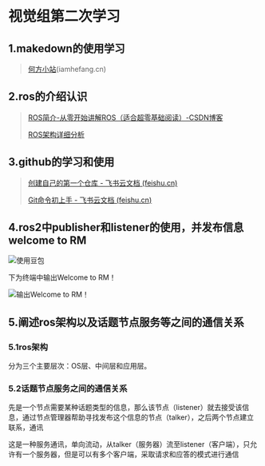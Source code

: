 # 视觉组第二次学习

## 1.makedown的使用学习

> [何方小站](https://www.bilibili.com/video/BV1hG4y1H7iZ?t=38.0&p=10)(iamhefang.cn)

## 2.ros的介绍认识

> [ROS简介-从零开始讲解ROS（适合超零基础阅读）-CSDN博客](https://blog.csdn.net/qq_25267657/article/details/84316111)
>
> [ROS架构详细分析](https://blog.csdn.net/weixin_46999174/article/details/138012626)

## 3.github的学习和使用

> [‌‌​﻿​​​⁠​⁠​‬​​‍​‍​​‬‌​​​​​​‬​​⁠‌​​‍​​﻿​​‬​​​⁠​‬‍‌‌创建自己的第一个仓库 - 飞书云文档 (feishu.cn)](https://west2-online.feishu.cn/wiki/GaRpw5gevi5uBMkTZO4ceQylnQd)
> 
> [Git命令初上手 - 飞书云文档 (feishu.cn)](https://west2-online.feishu.cn/wiki/SKQ4wTtZji7Hv4kPquRcJOqEnKg)

##  4.ros2中publisher和listener的使用，并发布信息welcome to RM

![使用豆包](/home/ggbond/Documents/16456DFB01B408F213D185ABE584D34C.jpg)

下为终端中输出Welcome to RM！

![输出Welcome to RM！](/home/ggbond/Downloads/listener.png)

## 5.阐述ros架构以及话题节点服务等之间的通信关系

### 5.1ros架构

分为三个主要层次：OS层、中间层和应用层。

### 5.2话题节点服务之间的通信关系

先是一个节点需要某种话题类型的信息，那么该节点（listener）就去接受该信息，通过节点管理器帮助寻找发布这个信息的节点（talker），之后两个节点建立联系，通讯

这是一种服务通讯，单向流动，从talker（服务器）流至listener（客户端），只允许有一个服务器，但是可以有多个客户端，采取请求和应答的模式进行通信
